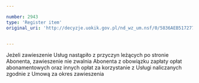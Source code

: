 ```yaml
---

number: 2943
type: 'Register item'
original_uri: 'http://decyzje.uokik.gov.pl/nd_wz_um.nsf/0/5836AEB5172773ECC12579CA0035FEA5?OpenDocument'


---
```


Jeżeli zawieszenie Usług nastąpiło z przyczyn leżących po stronie Abonenta, zawieszenie nie zwalnia Abonenta z obowiązku zapłaty opłat abonamentowych oraz innych opłat za korzystanie z Usługi naliczanych zgodnie z Umową za okres zawieszenia
